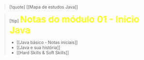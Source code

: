
>[!quote] [[Mapa de estudos Java]]

> [!tip] <span style="color: yellow; font-size: 30px; font-weight: 600" >Notas do módulo 01 - Inicio Java</span>
> - [[Java básico - Notas iniciais]]
> - [[Java e sua história]]
> - [[Hard Skills & Soft Skills]]
